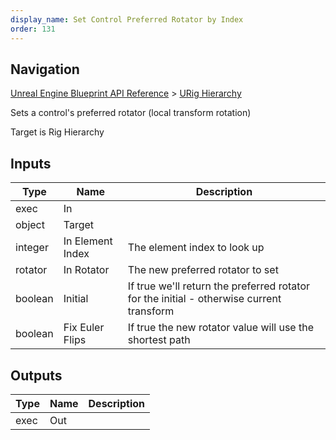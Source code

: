 ```yaml
---
display_name: Set Control Preferred Rotator by Index
order: 131
---
```

## Navigation

[Unreal Engine Blueprint API Reference](https://dev.epicgames.com/documentation/en-us/unreal-engine/BlueprintAPI) > [URig Hierarchy](https://dev.epicgames.com/documentation/en-us/unreal-engine/BlueprintAPI/URigHierarchy)

Sets a control's preferred rotator (local transform rotation)

Target is Rig Hierarchy

## Inputs

| Type | Name | Description |
| --- | --- | --- |
| exec | In |  |
| object | Target |  |
| integer | In Element Index | The element index to look up |
| rotator | In Rotator | The new preferred rotator to set |
| boolean | Initial | If true we'll return the preferred rotator for the initial - otherwise current transform |
| boolean | Fix Euler Flips | If true the new rotator value will use the shortest path |

## Outputs

| Type | Name | Description |
| --- | --- | --- |
| exec | Out |  |
